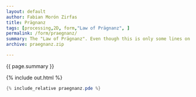 ```yaml
---   
layout: default
author: Fabian Morón Zirfas
title: Prägnanz
tags: [processing,2D, form,"Law of Prägnanz", ]
permalink: /form/praegnanz/
summary: The "Law of Prägnanz". Even though this is only some lines on a 2D plane we see the cube.  
archive: praegnanz.zip

---  
```


<div class="hero">{{ page.summary }}</div>

<!-- more -->

{% include out.html %}

```java
{% include_relative praegnanz.pde %}
```



